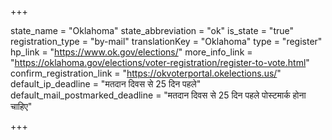 +++

state_name = "Oklahoma"
state_abbreviation = "ok"
is_state = "true"
registration_type = "by-mail"
translationKey = "Oklahoma"
type = "register"
hp_link = "https://www.ok.gov/elections/"
more_info_link = "https://oklahoma.gov/elections/voter-registration/register-to-vote.html"
confirm_registration_link = "https://okvoterportal.okelections.us/"
default_ip_deadline = "मतदान दिवस से 25 दिन पहले"
default_mail_postmarked_deadline = "मतदान दिवस से 25 दिन पहले पोस्टमार्क होना चाहिए"

+++